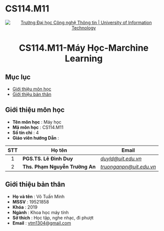 # CS114.M11
<p align="center">
  <a href="https://www.uit.edu.vn/" title="Trường Đại học Công nghệ Thông tin" style="border: none;">
    <img src="https://i.imgur.com/WmMnSRt.png" alt="Trường Đại học Công nghệ Thông tin | University of Information Technology">
  </a>
</p>

<h1 align="center" >CS114.M11-Máy Học-Marchine Learning</h1>

## Mục lục
* [Giới thiệu môn học](#giới-thiệu-môn-học)
* [Giới thiệu bản thân](#giới-thiệu-bản-thân)

## Giới thiệu môn học
* **Tên môn học** : Máy học
* **Mã môn học** : CS114.M11
* **Số tín chỉ** : 4
* **Giáo viên hướng Dẫn** :

| STT | Họ tên | Email |
| :---: | --- | --- |
| 1 | **PGS.TS. Lê Đình Duy** | *duyld@uit.edu.vn* |
| 2 | **Ths. Phạm Nguyễn Trường An** | *truonganpn@uit.edu.vn* |

## Giới thiệu bản thân
* **Họ và tên** : Võ Tuấn Minh
* **MSSV** : 19521858
* **Khóa** : 2019
* **Ngành** : Khoa học máy tính
* **Sở thích** : Học tập, nghe nhạc, đi phượt
* **Email** : vtm1304@gmail.com
